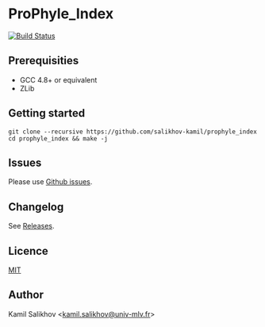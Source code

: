 # ProPhyle_Index

[![Build Status](https://travis-ci.org/karel-brinda/prophyle_index.svg?branch=master)](https://travis-ci.org/karel-brinda/prophyle_index)

## Prerequisities

* GCC 4.8+ or equivalent
* ZLib


## Getting started

```
git clone --recursive https://github.com/salikhov-kamil/prophyle_index
cd prophyle_index && make -j
```


## Issues

Please use [Github issues](https://github.com/salikhov-kamil/prophyle_index/issues).


## Changelog

See [Releases](https://github.com/salikhov-kamil/prophyle_index/releases).


## Licence

[MIT](https://github.com/salikhov-kamil/prophyle_index/blob/master/LICENSE)


## Author

Kamil Salikhov \<kamil.salikhov@univ-mlv.fr\>

